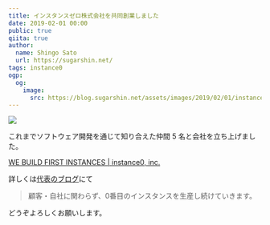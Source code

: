 ```yaml
---
title: インスタンスゼロ株式会社を共同創業しました
date: 2019-02-01 00:00
public: true
qiita: true
author:
  name: Shingo Sato
  url: https://sugarshin.net/
tags: instance0
ogp:
  og:
    image:
      src: https://blog.sugarshin.net/assets/images/2019/02/01/instance0/main.png
---
```


![](/assets/images/2019/02/01/instance0/main.png)

これまでソフトウェア開発を通じて知り合えた仲間 5 名と会社を立ち上げました。

[WE BUILD FIRST INSTANCES | instance0, inc.](https://ins0.jp/)

詳しくは[代表のブログ](https://ja.ngs.io/2019/02/01/instance0/)にて

> 顧客・自社に関わらず、0番目のインスタンスを生産し続けていきます。

どうぞよろしくお願いします。
